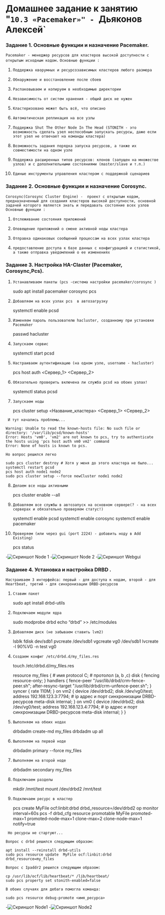 # Домашнее задание к занятию "`10.3 «Pacemaker»" - `Дьяконов Алексей`

### Задание 1. Основные функции и назначение Pacemaker.

` Pacemaker - менеджер ресурсов для кластеров высокой доступности с открытым исходным кодом. `
` Основные функции : `

1. ` Поддержка кворумных и ресурсозависимых кластеров любого размера `

2. ` Обнаружение и восстановление после сбоев `

3. `Распаковываем и копируем в необходимые директории`

4. `Независимость от систем хранения - общий диск не нужен`

5. `Кластеризовано может быть всё, что описано`

6. `Автоматическая репликация на все узлы`

7. `Поддержка Shut The Other Node In The Head (STONITH - это возможность сделать узел неспособным запускать ресурсы, даже если этот узел не отвечает на команды кластера) `

8. `Возможность задания порядка запуска ресурсов, а также их совместимости на одном узле`

9. `Поддержка расширенных типов ресурсов: клонов (запущен на множестве узлов) и с дополнительными состояниями (master/slave и т.п.) `

10. `Единые инструменты управления кластером с поддержкой сценариев `


### Задание 2. Основные функции и назначение Corosync.

`Corosync(Corosync Cluster Engine) -  проект с открытым кодом, предназначенный для создания кластеров высокой доступности, основной задачей которого является знать и передавать состояние всех узлов  `
` Основные функции : `

1. `Отслеживание состояния приложений`

2. `Оповещение приложений о смене активной ноды кластера`

3. `Отправка одинаковых сообщений процессам на всех узлах кластера`

4. `предоставление доступа к базе данных с конфигурацией и статистикой, а также отправка уведомлений о ее изменениях`

  

### Задание 3. Настройка HA-Claster (Pacemaker, Corosync,Pcs).

1. `Устанавливаем пакеты (pcs -система настройки pacemaker/corosync )`

    sudo apt install pacemaker corosync pcs

2. `Добавляем на всех узлах pcs  в автозагрузку`

    systemctl enable pcsd

3. `Изменяем пароль пользователю hacluster, созданному при установке Pacemaker`

    passwd hacluster

4. `Запускаем сервис`

    systemctl start pcsd

5. `Настраиваем аутентификацию (на одном узле, username - hacluster)`

    pcs host auth <Сервер_1> <Сервер_2>

6. `Обязательно проверить включена ли служба pcsd на обоих узлах!`

    systemctl status pcsd

7. `Запускаем ноды`

    pcs cluster setup <Название_кластера> <Сервер_1> <Сервер_2>

` И тут начались проблемы...`

    Warning: Unable to read the known-hosts file: No such file or directory: '/var/lib/pcsd/known-hosts'
    Error: Hosts 'vm0', 'vm2' are not known to pcs, try to authenticate the hosts using 'pcs host auth vm0 vm2' command
    Error: None of hosts is known to pcs.

`Но вопрос решился легко`
   
    sudo pcs cluster destroy # Хотя у меня до этого кластера не было...
    systemctl restart pcsd
    pcs host auth node1 node2
    sudo pcs cluster setup --force newCluster node1 node2

8. `Делаем все ноды активными`

    pcs cluster enable --all

9. `Добавляем все службы в автозапуск на основном сервере(? - на всех серверах и обязательно проверяем статус!)`

    systemctl enable pcsd
    systemctl enable corosync
    systemctl enable pacemaker

10. `Проверяем (или через gui (port 2224) - добавить ноду в Add Existing)`

    pcs status


-![Скриншот Node 1](./img/3_1.jpg)
-![Скриншот Node 2](./img/3_2.jpg) 
-![Скриншот Webgui](./img/3_3.jpg)

### Задание 4. Установка и настройка DRBD .

`Настраиваем 3 интерфейса: первый - для доступа к нодам, второй - для Heartbeat, третий - для синхронизации DRBD-ресурсов  `

1. `Ставим пакет`

    sudo apt install drbd-utils

2. `Подключаем модули ядра`

    sudo modprobe drbd
    echo “drbd” >> /etc/modules

3. `Добавляем диск (не забываем ставить lvm2)`

    lsblk
    fdisk dev/sdb1
    pvcreate /dev/sdb1
    vgcreate vg0 /dev/sdb1
    lvcreate -l 90%VG -n test vg0

4. `Создаем конфиг /etc/drbd.d/my_files.res `

    touch /etc/drbd.d/my_files.res

    resource my_files {  # имя
    protocol C; # протолол (a, b ,c)
    disk {
    fencing resource-only;
    }
    handlers {
    fence-peer
    "/usr/lib/drbd/crm-fence-peer.sh";
    after-resync-target
    "/usr/lib/drbd/crm-unfence-peer.sh";
    }
    syncer {
    rate 110M;
    }
    on vm2
    {
    device /dev/drbd2;
    disk /dev/vg0/test;
    address 192.168.123.3:7794; # ip адрес и порт синхронизации DRBD-ресурсов
    meta-disk internal;
    }
    on vm0
    {
    device /dev/drbd2;
    disk /dev/vg0/test;
    address 192.168.123.4:7794; # ip адрес и порт синхронизации DRBD-ресурсов
    meta-disk internal;
    }
    }


5. `Выполняем на обеих нодах `

    drbdadm create-md  my_files
    drbdadm up all

6. `Выполняем на первой ноде `

    drbdadm primary --force my_files

7. `Выполняем на второй ноде `

    drbdadm secondary my_files

8. `Подключаем разделы `

    mkdir /mnt/test
    mount /dev/drbd2 /mnt/test


9. `Подключаем ресурс в кластер`

    pcs create MyFile ocf:linbit:drbd drbd_resource=/dev/drbd2 op monitor interval=60s
    pcs -f drbd_cfg resource promotable MyFile promoted-max=1 promoted-node-max=1 clone-max=2 clone-node-max=1 notify=true


` Но ресурсы не стартуют...`

`Вопрос с drbd решился следующим образом:`

    apt install --reinstall drbd-utils
    sudo pcs resource update  MyFile ocf:linbit:drbd drbd_resource=my_files

`Вопрос c Ipaddr2 решился следующим образом:`

    cp /usr/lib/ocf/lib/heartbeat/* /lib/heartbeat/
    sudo pcs property set stonith-enabled=false

`В обоих случаях для дебага помогла команда:`

    sudo pcs resource debug-promote <имя_ресурса>



-![Скриншот Node1](./img/4_1.jpg)
-![Скриншот Node2](./img/4_2.jpg)